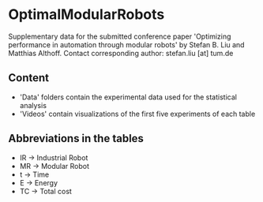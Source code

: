 # OptimalModularRobots
Supplementary data for the submitted conference paper 'Optimizing performance in automation through modular robots' by Stefan B. Liu and Matthias Althoff. Contact corresponding author: stefan.liu [at] tum.de

## Content
* 'Data' folders contain the experimental data used for the statistical analysis
* 'Videos' contain visualizations of the first five experiments of each table

## Abbreviations in the tables
* IR &rarr; Industrial Robot
* MR &rarr; Modular Robot
* t &rarr; Time
* E &rarr; Energy
* TC &rarr; Total cost
